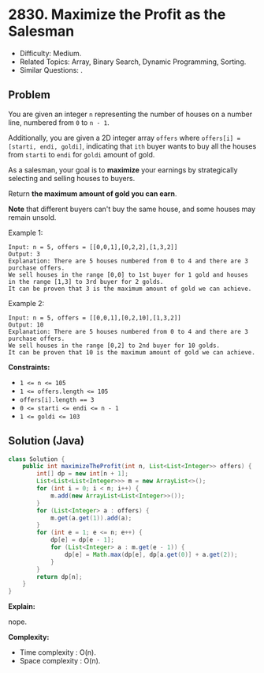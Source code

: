 # 2830. Maximize the Profit as the Salesman

- Difficulty: Medium.
- Related Topics: Array, Binary Search, Dynamic Programming, Sorting.
- Similar Questions: .

## Problem

You are given an integer `n` representing the number of houses on a number line, numbered from `0` to `n - 1`.

Additionally, you are given a 2D integer array `offers` where `offers[i] = [starti, endi, goldi]`, indicating that `ith` buyer wants to buy all the houses from `starti` to `endi` for `goldi` amount of gold.

As a salesman, your goal is to **maximize** your earnings by strategically selecting and selling houses to buyers.

Return **the maximum amount of gold you can earn**.

**Note** that different buyers can't buy the same house, and some houses may remain unsold.

Example 1:

```
Input: n = 5, offers = [[0,0,1],[0,2,2],[1,3,2]]
Output: 3
Explanation: There are 5 houses numbered from 0 to 4 and there are 3 purchase offers.
We sell houses in the range [0,0] to 1st buyer for 1 gold and houses in the range [1,3] to 3rd buyer for 2 golds.
It can be proven that 3 is the maximum amount of gold we can achieve.
```

Example 2:

```
Input: n = 5, offers = [[0,0,1],[0,2,10],[1,3,2]]
Output: 10
Explanation: There are 5 houses numbered from 0 to 4 and there are 3 purchase offers.
We sell houses in the range [0,2] to 2nd buyer for 10 golds.
It can be proven that 10 is the maximum amount of gold we can achieve.
```

**Constraints:**

- `1 <= n <= 105`
- `1 <= offers.length <= 105`
- `offers[i].length == 3`
- `0 <= starti <= endi <= n - 1`
- `1 <= goldi <= 103`

## Solution (Java)

```java
class Solution {
    public int maximizeTheProfit(int n, List<List<Integer>> offers) {
        int[] dp = new int[n + 1];
        List<List<List<Integer>>> m = new ArrayList<>();
        for (int i = 0; i < n; i++) {
            m.add(new ArrayList<List<Integer>>());
        }
        for (List<Integer> a : offers) {
            m.get(a.get(1)).add(a);
        }
        for (int e = 1; e <= n; e++) {
            dp[e] = dp[e - 1];
            for (List<Integer> a : m.get(e - 1)) {
                dp[e] = Math.max(dp[e], dp[a.get(0)] + a.get(2));
            }
        }
        return dp[n];
    }
}
```

**Explain:**

nope.

**Complexity:**

- Time complexity : O(n).
- Space complexity : O(n).
